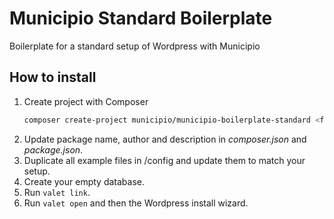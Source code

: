 # Municipio Standard Boilerplate

Boilerplate for a standard setup of Wordpress with Municipio

## How to install

1. Create project with Composer
   ```bash
   composer create-project municipio/municipio-boilerplate-standard <folder>
   ```
2. Update package name, author and description in _composer.json_ and
   _package.json_.
3. Duplicate all example files in /config and update them to match your setup.
4. Create your empty database.
5. Run `valet link`.
6. Run `valet open` and then the Wordpress install wizard.
